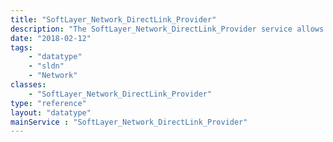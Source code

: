 ```yaml
---
title: "SoftLayer_Network_DirectLink_Provider"
description: "The SoftLayer_Network_DirectLink_Provider service allows users to create, update, delete, get details of a Direct Link provider and retrieve all existing details. Provider like 'Equinix', 'Telestra' etc. "
date: "2018-02-12"
tags:
    - "datatype"
    - "sldn"
    - "Network"
classes:
    - "SoftLayer_Network_DirectLink_Provider"
type: "reference"
layout: "datatype"
mainService : "SoftLayer_Network_DirectLink_Provider"
---
```

